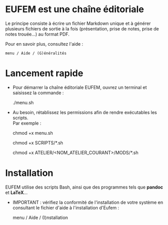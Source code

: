 # EUFEM est une chaîne éditoriale

Le principe consiste à écrire un fichier Markdown unique et à générer 
plusieurs fichiers de sortie à la fois (présentation, prise de notes, 
prise de notes trouée...) au format PDF.

Pour en savoir plus, consultez l'aide : 

	menu / Aide / (G)énéralités 

# Lancement rapide

+ Pour démarrer la chaîne éditoriale EUFEM, ouvrez un terminal et 
saisissez la commande :

    ./menu.sh

+ Au besoin, rétablissez les permissions afin de rendre exécutables  les scripts.  
Par exemple :

    chmod +x menu.sh
	
    chmod +x SCRIPTS/*.sh
	
    chmod +x ATELIER/<NOM_ATELIER_COURANT>/MODS/*.sh

# Installation

EUFEM utilise des scripts Bash, ainsi que des programmes tels que 
**pandoc** et **LaTeX**...

+ IMPORTANT : vérifiez la conformité de l'installation de votre système 
en consultant le fichier d'aide à l'installation d'Eufem : 

    menu / Aide / (I)nstallation 
